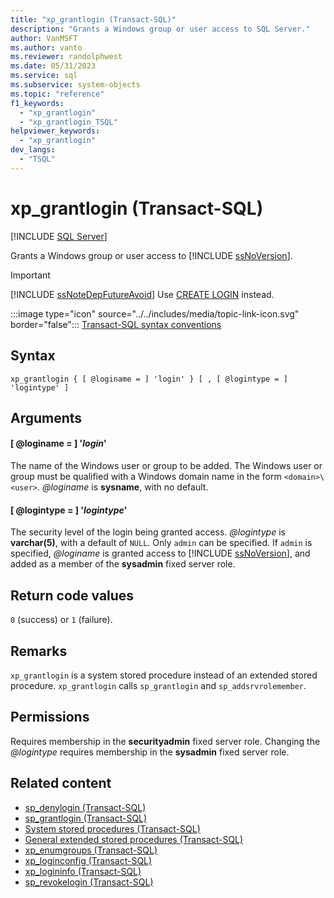 ```yaml
---
title: "xp_grantlogin (Transact-SQL)"
description: "Grants a Windows group or user access to SQL Server."
author: VanMSFT
ms.author: vanto
ms.reviewer: randolphwest
ms.date: 05/31/2023
ms.service: sql
ms.subservice: system-objects
ms.topic: "reference"
f1_keywords:
  - "xp_grantlogin"
  - "xp_grantlogin_TSQL"
helpviewer_keywords:
  - "xp_grantlogin"
dev_langs:
  - "TSQL"
---
```

# xp_grantlogin (Transact-SQL)

[!INCLUDE [SQL Server](../../includes/applies-to-version/sqlserver.md)]

Grants a Windows group or user access to [!INCLUDE [ssNoVersion](../../includes/ssnoversion-md.md)].

> [!IMPORTANT]  
> [!INCLUDE [ssNoteDepFutureAvoid](../../includes/ssnotedepfutureavoid-md.md)] Use [CREATE LOGIN](../../t-sql/statements/create-login-transact-sql.md) instead.

:::image type="icon" source="../../includes/media/topic-link-icon.svg" border="false"::: [Transact-SQL syntax conventions](../../t-sql/language-elements/transact-sql-syntax-conventions-transact-sql.md)

## Syntax

```syntaxsql
xp_grantlogin { [ @loginame = ] 'login' } [ , [ @logintype = ] 'logintype' ]
```

## Arguments

#### [ @loginame = ] '*login*'

The name of the Windows user or group to be added. The Windows user or group must be qualified with a Windows domain name in the form `<domain>\<user>`. *@loginame* is **sysname**, with no default.

#### [ @logintype = ] '*logintype*'

The security level of the login being granted access. *@logintype* is **varchar(5)**, with a default of `NULL`. Only `admin` can be specified. If `admin` is specified, *@loginame* is granted access to [!INCLUDE [ssNoVersion](../../includes/ssnoversion-md.md)], and added as a member of the **sysadmin** fixed server role.

## Return code values

`0` (success) or `1` (failure).

## Remarks

`xp_grantlogin` is a system stored procedure instead of an extended stored procedure. `xp_grantlogin` calls `sp_grantlogin` and `sp_addsrvrolemember`.

## Permissions

Requires membership in the **securityadmin** fixed server role. Changing the *@logintype* requires membership in the **sysadmin** fixed server role.

## Related content

- [sp_denylogin (Transact-SQL)](sp-denylogin-transact-sql.md)
- [sp_grantlogin (Transact-SQL)](sp-grantlogin-transact-sql.md)
- [System stored procedures (Transact-SQL)](system-stored-procedures-transact-sql.md)
- [General extended stored procedures (Transact-SQL)](general-extended-stored-procedures-transact-sql.md)
- [xp_enumgroups (Transact-SQL)](xp-enumgroups-transact-sql.md)
- [xp_loginconfig (Transact-SQL)](xp-loginconfig-transact-sql.md)
- [xp_logininfo (Transact-SQL)](xp-logininfo-transact-sql.md)
- [sp_revokelogin (Transact-SQL)](sp-revokelogin-transact-sql.md)
